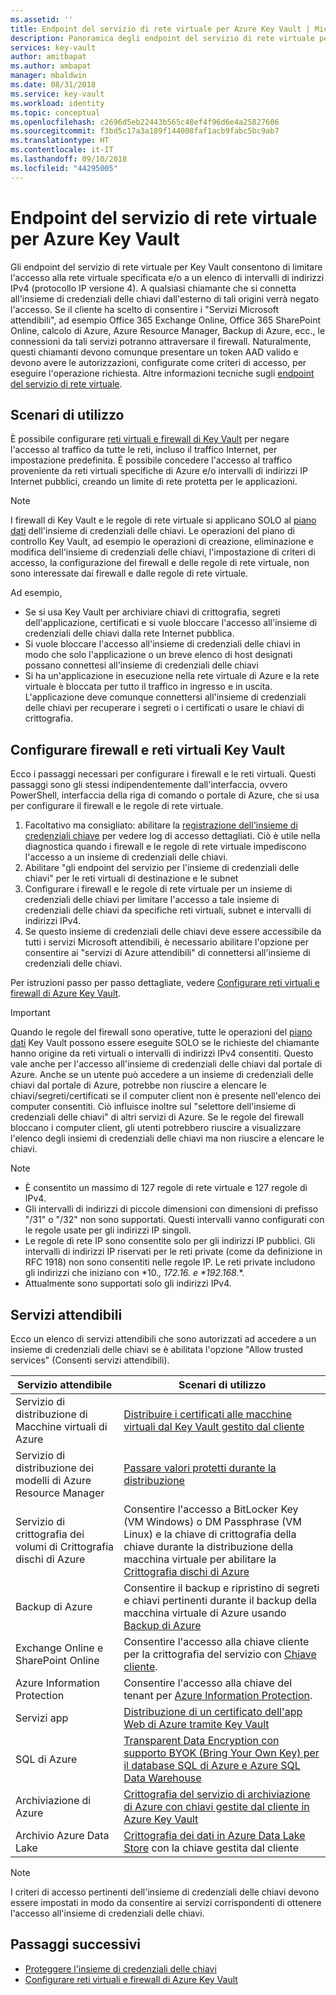 ```yaml
---
ms.assetid: ''
title: Endpoint del servizio di rete virtuale per Azure Key Vault | Microsoft Docs
description: Panoramica degli endpoint del servizio di rete virtuale per Key Vault
services: key-vault
author: amitbapat
ms.author: ambapat
manager: mbaldwin
ms.date: 08/31/2018
ms.service: key-vault
ms.workload: identity
ms.topic: conceptual
ms.openlocfilehash: c2696d5eb22443b565c48ef4f96d6e4a25827606
ms.sourcegitcommit: f3bd5c17a3a189f144008faf1acb9fabc5bc9ab7
ms.translationtype: HT
ms.contentlocale: it-IT
ms.lasthandoff: 09/10/2018
ms.locfileid: "44295005"
---
```

# <a name="virtual-network-service-endpoints-for-azure-key-vault"></a>Endpoint del servizio di rete virtuale per Azure Key Vault

Gli endpoint del servizio di rete virtuale per Key Vault consentono di limitare l'accesso alla rete virtuale specificata e/o a un elenco di intervalli di indirizzi IPv4 (protocollo IP versione 4). A qualsiasi chiamante che si connetta all'insieme di credenziali delle chiavi dall'esterno di tali origini verrà negato l'accesso. Se il cliente ha scelto di consentire i "Servizi Microsoft attendibili", ad esempio Office 365 Exchange Online, Office 365 SharePoint Online, calcolo di Azure, Azure Resource Manager, Backup di Azure, ecc., le connessioni da tali servizi potranno attraversare il firewall. Naturalmente, questi chiamanti devono comunque presentare un token AAD valido e devono avere le autorizzazioni, configurate come criteri di accesso, per eseguire l'operazione richiesta. Altre informazioni tecniche sugli [endpoint del servizio di rete virtuale](../virtual-network/virtual-network-service-endpoints-overview.md).

## <a name="usage-scenarios"></a>Scenari di utilizzo

È possibile configurare [reti virtuali e firewall di Key Vault](key-vault-network-security.md) per negare l'accesso al traffico da tutte le reti, incluso il traffico Internet, per impostazione predefinita. È possibile concedere l'accesso al traffico proveniente da reti virtuali specifiche di Azure e/o intervalli di indirizzi IP Internet pubblici, creando un limite di rete protetta per le applicazioni.

> [!NOTE]
> I firewall di Key Vault e le regole di rete virtuale si applicano SOLO al [piano dati](../key-vault/key-vault-secure-your-key-vault.md#data-plane-access-control) dell'insieme di credenziali delle chiavi. Le operazioni del piano di controllo Key Vault, ad esempio le operazioni di creazione, eliminazione e modifica dell'insieme di credenziali delle chiavi, l'impostazione di criteri di accesso, la configurazione del firewall e delle regole di rete virtuale, non sono interessate dai firewall e dalle regole di rete virtuale.

Ad esempio,
* Se si usa Key Vault per archiviare chiavi di crittografia, segreti dell'applicazione, certificati e si vuole bloccare l'accesso all'insieme di credenziali delle chiavi dalla rete Internet pubblica.
* Si vuole bloccare l'accesso all'insieme di credenziali delle chiavi in modo che solo l'applicazione o un breve elenco di host designati possano connettesi all'insieme di credenziali delle chiavi
* Si ha un'applicazione in esecuzione nella rete virtuale di Azure e la rete virtuale è bloccata per tutto il traffico in ingresso e in uscita. L'applicazione deve comunque connettersi all'insieme di credenziali delle chiavi per recuperare i segreti o i certificati o usare le chiavi di crittografia.

## <a name="configure-key-vault-firewalls-and-virtual-networks"></a>Configurare firewall e reti virtuali Key Vault

Ecco i passaggi necessari per configurare i firewall e le reti virtuali. Questi passaggi sono gli stessi indipendentemente dall'interfaccia, ovvero PowerShell, interfaccia della riga di comando o portale di Azure, che si usa per configurare il firewall e le regole di rete virtuale.
1. Facoltativo ma consigliato: abilitare la [registrazione dell'insieme di credenziali chiave](key-vault-logging.md) per vedere log di accesso dettagliati. Ciò è utile nella diagnostica quando i firewall e le regole di rete virtuale impediscono l'accesso a un insieme di credenziali delle chiavi.
2. Abilitare "gli endpoint del servizio per l'insieme di credenziali delle chiavi" per le reti virtuali di destinazione e le subnet
3. Configurare i firewall e le regole di rete virtuale per un insieme di credenziali delle chiavi per limitare l'accesso a tale insieme di credenziali delle chiavi da specifiche reti virtuali, subnet e intervalli di indirizzi IPv4.
4. Se questo insieme di credenziali delle chiavi deve essere accessibile da tutti i servizi Microsoft attendibili, è necessario abilitare l'opzione per consentire ai "servizi di Azure attendibili" di connettersi all'insieme di credenziali delle chiavi.

Per istruzioni passo per passo dettagliate, vedere [Configurare reti virtuali e firewall di Azure Key Vault](key-vault-network-security.md).

> [!IMPORTANT]
> Quando le regole del firewall sono operative, tutte le operazioni del [piano dati](../key-vault/key-vault-secure-your-key-vault.md#data-plane-access-control) Key Vault possono essere eseguite SOLO se le richieste del chiamante hanno origine da reti virtuali o intervalli di indirizzi IPv4 consentiti. Questo vale anche per l'accesso all'insieme di credenziali delle chiavi dal portale di Azure. Anche se un utente può accedere a un insieme di credenziali delle chiavi dal portale di Azure, potrebbe non riuscire a elencare le chiavi/segreti/certificati se il computer client non è presente nell'elenco dei computer consentiti. Ciò influisce inoltre sul "selettore dell'insieme di credenziali delle chiavi" di altri servizi di Azure. Se le regole del firewall bloccano i computer client, gli utenti potrebbero riuscire a visualizzare l'elenco degli insiemi di credenziali delle chiavi ma non riuscire a elencare le chiavi.


> [!NOTE]
> * È consentito un massimo di 127 regole di rete virtuale e 127 regole di IPv4. 
> * Gli intervalli di indirizzi di piccole dimensioni con dimensioni di prefisso "/31" o "/32" non sono supportati. Questi intervalli vanno configurati con le regole usate per gli indirizzi IP singoli.
> * Le regole di rete IP sono consentite solo per gli indirizzi IP pubblici. Gli intervalli di indirizzi IP riservati per le reti private (come da definizione in RFC 1918) non sono consentiti nelle regole IP. Le reti private includono gli indirizzi che iniziano con *10.**, *172.16.** e *192.168.**. 
> * Attualmente sono supportati solo gli indirizzi IPv4.

## <a name="trusted-services"></a>Servizi attendibili
Ecco un elenco di servizi attendibili che sono autorizzati ad accedere a un insieme di credenziali delle chiavi se è abilitata l'opzione "Allow trusted services" (Consenti servizi attendibili).

|Servizio attendibile|Scenari di utilizzo|
| --- | --- |
|Servizio di distribuzione di Macchine virtuali di Azure|[Distribuire i certificati alle macchine virtuali dal Key Vault gestito dal cliente](https://blogs.technet.microsoft.com/kv/2016/09/14/updated-deploy-certificates-to-vms-from-customer-managed-key-vault/)|
|Servizio di distribuzione dei modelli di Azure Resource Manager|[Passare valori protetti durante la distribuzione](../azure-resource-manager/resource-manager-keyvault-parameter.md)|
|Servizio di crittografia dei volumi di Crittografia dischi di Azure|Consentire l'accesso a BitLocker Key (VM Windows) o DM Passphrase (VM Linux) e la chiave di crittografia della chiave durante la distribuzione della macchina virtuale per abilitare la [Crittografia dischi di Azure](../security/azure-security-disk-encryption.md)|
|Backup di Azure|Consentire il backup e ripristino di segreti e chiavi pertinenti durante il backup della macchina virtuale di Azure usando [Backup di Azure](../backup/backup-introduction-to-azure-backup.md)|
|Exchange Online e SharePoint Online|Consentire l'accesso alla chiave cliente per la crittografia del servizio con [Chiave cliente](https://support.office.com/en-us/article/Controlling-your-data-in-Office-365-using-Customer-Key-f2cd475a-e592-46cf-80a3-1bfb0fa17697).|
|Azure Information Protection|Consentire l'accesso alla chiave del tenant per [Azure Information Protection](https://docs.microsoft.com/azure/information-protection/what-is-information-protection).|
|Servizi app|[Distribuzione di un certificato dell'app Web di Azure tramite Key Vault](https://blogs.msdn.microsoft.com/appserviceteam/2016/05/24/deploying-azure-web-app-certificate-through-key-vault/)|
|SQL di Azure|[Transparent Data Encryption con supporto BYOK (Bring Your Own Key) per il database SQL di Azure e Azure SQL Data Warehouse](../sql-database/transparent-data-encryption-byok-azure-sql.md?view=sql-server-2017&viewFallbackFrom=azuresqldb-current)|
|Archiviazione di Azure|[Crittografia del servizio di archiviazione di Azure con chiavi gestite dal cliente in Azure Key Vault](../storage/common/storage-service-encryption-customer-managed-keys.md)|
|Archivio Azure Data Lake|[Crittografia dei dati in Azure Data Lake Store](../data-lake-store/data-lake-store-encryption.md) con la chiave gestita dal cliente|



> [!NOTE]
> I criteri di accesso pertinenti dell'insieme di credenziali delle chiavi devono essere impostati in modo da consentire ai servizi corrispondenti di ottenere l'accesso all'insieme di credenziali delle chiavi.

## <a name="next-steps"></a>Passaggi successivi

* [Proteggere l'insieme di credenziali delle chiavi](key-vault-secure-your-key-vault.md)
* [Configurare reti virtuali e firewall di Azure Key Vault](key-vault-network-security.md)